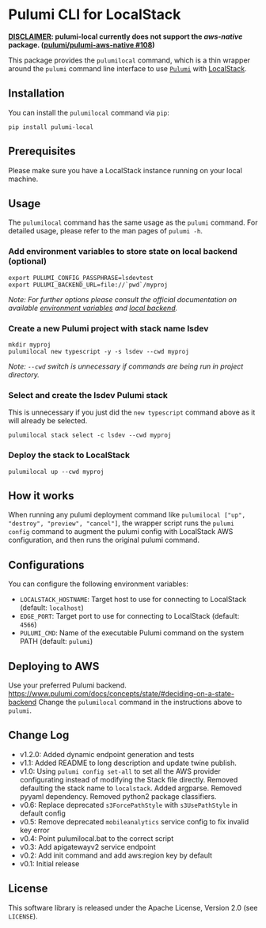# Pulumi CLI for LocalStack

**<u>DISCLAIMER</u>: pulumi-local currently does not support the _aws-native_ package. ([pulumi/pulumi-aws-native #108](https://github.com/pulumi/pulumi-aws-native/issues/108))**  

This package provides the `pulumilocal` command, which is a thin wrapper around the `pulumi`
command line interface to use [`Pulumi`](https://github.com/pulumi/pulumi) with [LocalStack](https://github.com/localstack/localstack).

## Installation

You can install the `pulumilocal` command via `pip`:

```
pip install pulumi-local
```

## Prerequisites

Please make sure you have a LocalStack instance running on your local machine.

## Usage

The `pulumilocal` command has the same usage as the `pulumi` command. For detailed usage,
please refer to the man pages of `pulumi -h`.

### Add environment variables to store state on local backend (optional)
```shell
export PULUMI_CONFIG_PASSPHRASE=lsdevtest
export PULUMI_BACKEND_URL=file://`pwd`/myproj
```
_Note: For further options please consult the official documentation on available [environment variables][env_vars] and [local backend][local_backend]._

[env_vars]: https://www.pulumi.com/docs/cli/environment-variables/
[local_backend]: https://www.pulumi.com/docs/concepts/state/#local-filesystem

### Create a new Pulumi project with stack name lsdev
```shell
mkdir myproj
pulumilocal new typescript -y -s lsdev --cwd myproj
```
_Note: `--cwd` switch is unnecessary if commands are being run in project directory._

### Select and create the lsdev Pulumi stack
This is unnecessary if you just did the `new typescript` command above as it will already be selected.
```shell
pulumilocal stack select -c lsdev --cwd myproj
```

### Deploy the stack to LocalStack
```shell
pulumilocal up --cwd myproj
```

## How it works

When running any pulumi deployment command like `pulumilocal ["up", "destroy", "preview", "cancel"]`,
the wrapper script runs the `pulumi config` command to augment the pulumi config with LocalStack AWS configuration,
and then runs the original pulumi command. 

## Configurations

You can configure the following environment variables:

* `LOCALSTACK_HOSTNAME`: Target host to use for connecting to LocalStack (default: `localhost`)
* `EDGE_PORT`: Target port to use for connecting to LocalStack (default: `4566`)
* `PULUMI_CMD`: Name of the executable Pulumi command on the system PATH (default: `pulumi`)

## Deploying to AWS
Use your preferred Pulumi backend. https://www.pulumi.com/docs/concepts/state/#deciding-on-a-state-backend
Change the `pulumilocal` command in the instructions above to `pulumi`.

## Change Log

* v1.2.0: Added dynamic endpoint generation and tests
* v1.1: Added README to long description and update twine publish.
* v1.0: Using `pulumi config set-all` to set all the AWS provider configurating instead of modifying
  the Stack file directly. Removed defaulting the stack name to `localstack`. Added argparse. 
  Removed pyyaml dependency. Removed python2 package classifiers. 
* v0.6: Replace deprecated `s3ForcePathStyle` with `s3UsePathStyle` in default config
* v0.5: Remove deprecated `mobileanalytics` service config to fix invalid key error
* v0.4: Point pulumilocal.bat to the correct script
* v0.3: Add apigatewayv2 service endpoint
* v0.2: Add init command and add aws:region key by default
* v0.1: Initial release

## License

This software library is released under the Apache License, Version 2.0 (see `LICENSE`).

[pypi-version]: https://img.shields.io/pypi/v/pulumi-local.svg
[pypi]: https://pypi.org/project/pulumi-local/
